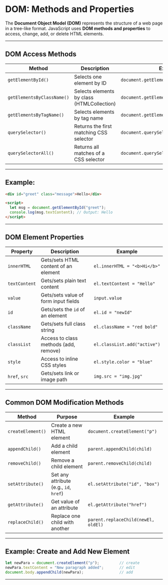 # DOM: Methods and Properties

The **Document Object Model (DOM)** represents the structure of a web page in a tree-like format. JavaScript uses **DOM methods and properties** to access, change, add, or delete HTML elements.

---

## DOM Access Methods

| Method                    | Description                                   | Example                                 |
|---------------------------|-----------------------------------------------|-----------------------------------------|
| `getElementById()`        | Selects one element by ID                     | `document.getElementById("myDiv")`      |
| `getElementsByClassName()`| Selects elements by class (HTMLCollection)    | `document.getElementsByClassName("box")`|
| `getElementsByTagName()`  | Selects elements by tag name                  | `document.getElementsByTagName("p")`    |
| `querySelector()`         | Returns the first matching CSS selector       | `document.querySelector(".menu")`       |
| `querySelectorAll()`      | Returns all matches of a CSS selector         | `document.querySelectorAll("div.box")`  |

---

## Example:

```html
<div id="greet" class="message">Hello</div>

<script>
  let msg = document.getElementById("greet");
  console.log(msg.textContent); // Output: Hello
</script>
```

---

## DOM Element Properties

| Property       | Description                             | Example                           |
|----------------|-----------------------------------------|-----------------------------------|
| `innerHTML`    | Gets/sets HTML content of an element    | `el.innerHTML = "<b>Hi</b>"`      |
| `textContent`  | Gets/sets plain text content            | `el.textContent = "Hello"`        |
| `value`        | Gets/sets value of form input fields    | `input.value`                     |
| `id`           | Gets/sets the `id` of an element        | `el.id = "newId"`                 |
| `className`    | Gets/sets full class string             | `el.className = "red bold"`       |
| `classList`    | Access to class methods (add, remove)   | `el.classList.add("active")`      |
| `style`        | Access to inline CSS styles             | `el.style.color = "blue"`         |
| `href`, `src`  | Gets/sets link or image path            | `img.src = "img.jpg"`             |

---

## Common DOM Modification Methods

| Method             | Purpose                                 | Example                                 |
|--------------------|------------------------------------------|-----------------------------------------|
| `createElement()`  | Create a new HTML element                | `document.createElement("p")`           |
| `appendChild()`    | Add a child element                      | `parent.appendChild(child)`             |
| `removeChild()`    | Remove a child element                   | `parent.removeChild(child)`             |
| `setAttribute()`   | Set any attribute (e.g., `id`, `href`)   | `el.setAttribute("id", "box")`          |
| `getAttribute()`   | Get value of an attribute                | `el.getAttribute("href")`               |
| `replaceChild()`   | Replace one child with another           | `parent.replaceChild(newEl, oldEl)`     |

---

## Example: Create and Add New Element

```javascript
let newPara = document.createElement("p");         // create
newPara.textContent = "New paragraph added";       // edit
document.body.appendChild(newPara);                // add
```

---
